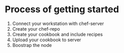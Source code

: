 # Process of getting started

1. Connect your workstation with chef-server
2. Create your chef-repo
3. Create your cookbook and include recipes
4. Upload your cookbook to server
5. Boostrap the node